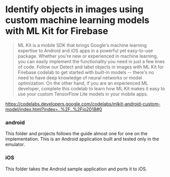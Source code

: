 # Identify objects in images using custom machine learning models with ML Kit for Firebase

> ML Kit is a mobile SDK that brings Google's machine learning expertise to Android and iOS apps in a powerful yet easy-to-use package. Whether you're new or experienced in machine learning, you can easily implement the functionality you need in just a few lines of code. Follow our Detect and label objects in images with ML Kit for Firebase codelab to get started with built-in models -- there's no need to have deep knowledge of neural networks or model optimization. On the other hand, if you are an experienced ML developer, complete this codelab to learn how ML Kit makes it easy to use your custom TensorFlow Lite models in your mobile apps.

https://codelabs.developers.google.com/codelabs/mlkit-android-custom-model/index.html?index=..%2F..%2Fio2018#0

### android
This folder and projects follows the guide almost one for one on the implementation. This is an Android application built and tested only in the emulator.

### iOS
This folder takes the Android sample application and ports it to iOS.
